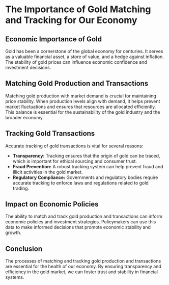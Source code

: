 # The Importance of Gold Matching and Tracking for Our Economy

## Economic Importance of Gold
Gold has been a cornerstone of the global economy for centuries. It serves as a valuable financial asset, a store of value, and a hedge against inflation. The stability of gold prices can influence economic confidence and investment decisions.

## Matching Gold Production and Transactions
Matching gold production with market demand is crucial for maintaining price stability. When production levels align with demand, it helps prevent market fluctuations and ensures that resources are allocated efficiently. This balance is essential for the sustainability of the gold industry and the broader economy.

## Tracking Gold Transactions
Accurate tracking of gold transactions is vital for several reasons:
- **Transparency:** Tracking ensures that the origin of gold can be traced, which is important for ethical sourcing and consumer trust.
- **Fraud Prevention:** A robust tracking system can help prevent fraud and illicit activities in the gold market.
- **Regulatory Compliance:** Governments and regulatory bodies require accurate tracking to enforce laws and regulations related to gold trading.

## Impact on Economic Policies
The ability to match and track gold production and transactions can inform economic policies and investment strategies. Policymakers can use this data to make informed decisions that promote economic stability and growth.

## Conclusion
The processes of matching and tracking gold production and transactions are essential for the health of our economy. By ensuring transparency and efficiency in the gold market, we can foster trust and stability in financial systems.
